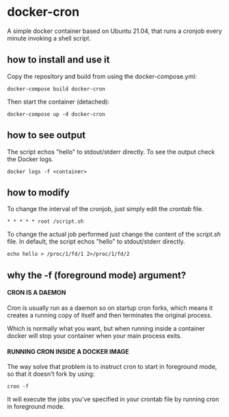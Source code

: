 # docker-cron
A simple docker container based on Ubuntu 21.04, that runs a cronjob every minute invoking a shell script. 

## how to install and use it
Copy the repository and build from using the docker-compose.yml:

`docker-compose build docker-cron`

Then start the container (detached):

`docker-compose up -d docker-cron`

## how to see output
The script echos "hello" to stdout/stderr directly. To see the output check the Docker logs. 

`docker logs -f <container>`

## how to modify
To change the interval of the cronjob, just simply edit the *crontab* file.

`* * * * * root /script.sh`

To change the actual job performed just change the content of the *script.sh* file. In default, the script echos "hello" to stdout/stderr directly.

`echo hello > /proc/1/fd/1 2>/proc/1/fd/2`

## why the -f (foreground mode) argument?

#### CRON IS A DAEMON
Cron is usually run as a daemon so on startup cron forks, which means it creates a running copy of itself and then terminates the original process.

Which is normally what you want, but when running inside a container docker will stop your container when your main process exits.

#### RUNNING CRON INSIDE A DOCKER IMAGE
The way solve that problem is to instruct cron to start in foreground mode, so that it doesn't fork by using:

`cron -f`

It will execute the jobs you've specified in your crontab file by running cron in foreground mode.

